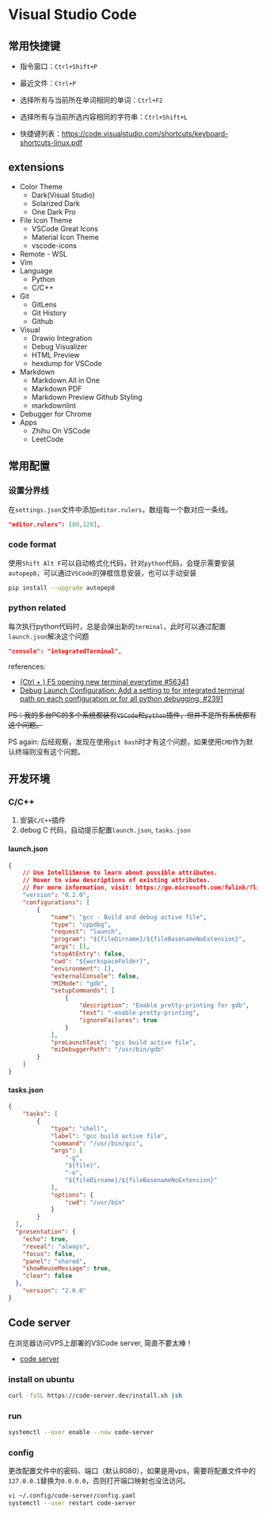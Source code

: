 # Visual Studio Code

## 常用快捷键

* 指令窗口：`Ctrl+Shift+P`
* 最近文件：`Ctrl+P`
* 选择所有与当前所在单词相同的单词：`Ctrl+F2`
* 选择所有与当前所选内容相同的字符串：`Ctrl+Shift+L`

* 快捷键列表：<https://code.visualstudio.com/shortcuts/keyboard-shortcuts-linux.pdf>

## extensions

* Color Theme
  * Dark(Visual Studio)
  * Solarized Dark
  * One Dark Pro
* File Icon Theme
  * VSCode Great Icons
  * Material Icon Theme
  * vscode-icons
* Remote - WSL
* Vim
* Language
  * Python
  * C/C++
* Git
  * GitLens
  * Git History
  * Github
* Visual
  * Drawio Integration
  * Debug Visualizer
  * HTML Preview
  * hexdump for VSCode
* Markdown
  * Markdown All in One
  * Markdown PDF
  * Markdown Preview Github Styling
  * markdownlint
* Debugger for Chrome
* Apps
  * Zhihu On VSCode
  * LeetCode

## 常用配置

### 设置分界线

在`settings.json`文件中添加`editor.rulers`，数组每一个数对应一条线。

``` json
"editor.rulers": [80,120],
```

### code format

使用`Shift Alt F`可以自动格式化代码，针对`python`代码，会提示需要安装`autopep8`，可以通过`VSCode`的弹框信息安装，也可以手动安装

``` bash
pip install --upgrade autopep8
```

### python related

每次执行python代码时，总是会弹出新的`terminal`，此时可以通过配置`launch.json`解决这个问题

``` json
"console": "integratedTerminal",
```

references:

* [(Ctrl + ) F5 opening new terminal everytime #56341](https://github.com/Microsoft/vscode/issues/56341)
* [Debug Launch Configuration: Add a setting to for integrated.terminal path on each configuration or for all python debugging. #2391](https://github.com/microsoft/vscode-python/issues/2391)

~~PS：我的多台PC的多个系统都装有`VSCode`和`python`插件，但并不是所有系统都有这个问题。~~

PS again: 后经观察，发现在使用`git bash`时才有这个问题，如果使用`CMD`作为默认终端则没有这个问题。

## 开发环境

### C/C++

1. 安装`C/C++`插件
2. debug C 代码，自动提示配置`launch.json`, `tasks.json`

#### launch.json

```json
{
    // Use IntelliSense to learn about possible attributes.
    // Hover to view descriptions of existing attributes.
    // For more information, visit: https://go.microsoft.com/fwlink/?linkid=830387
    "version": "0.2.0",
    "configurations": [
        {
            "name": "gcc - Build and debug active file",
            "type": "cppdbg",
            "request": "launch",
            "program": "${fileDirname}/${fileBasenameNoExtension}",
            "args": [],
            "stopAtEntry": false,
            "cwd": "${workspaceFolder}",
            "environment": [],
            "externalConsole": false,
            "MIMode": "gdb",
            "setupCommands": [
                {
                    "description": "Enable pretty-printing for gdb",
                    "text": "-enable-pretty-printing",
                    "ignoreFailures": true
                }
            ],
            "preLaunchTask": "gcc build active file",
            "miDebuggerPath": "/usr/bin/gdb"
        }
    ]
}
```

#### tasks.json

```json
{
    "tasks": [
        {
            "type": "shell",
            "label": "gcc build active file",
            "command": "/usr/bin/gcc",
            "args": [
                "-g",
                "${file}",
                "-o",
                "${fileDirname}/${fileBasenameNoExtension}"
            ],
            "options": {
                "cwd": "/usr/bin"
            }
        }
  ],
  "presentation": {
    "echo": true,
    "reveal": "always",
    "focus": false,
    "panel": "shared",
    "showReuseMessage": true,
    "clear": false
  },
    "version": "2.0.0"
}
```

## Code server

在浏览器访问VPS上部署的VSCode server, 简直不要太棒！

- [code server](https://github.com/cdr/code-server)

### install on ubuntu

```zsh
curl -fsSL https://code-server.dev/install.sh |sh
```

### run

```zsh
systemctl --user enable --now code-server
```

### config

更改配置文件中的密码、端口（默认8080），如果是用vps，需要将配置文件中的`127.0.0.1`替换为`0.0.0.0`，否则打开端口映射也没法访问。

```zsh
vi ~/.config/code-server/config.yaml
systemctl --user restart code-server
```
